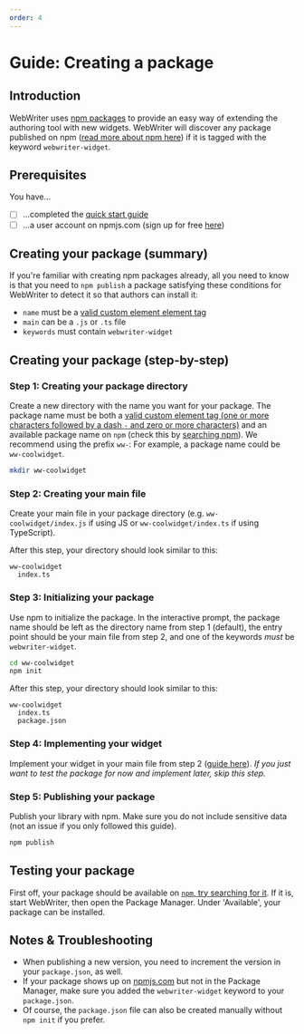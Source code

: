 ```yaml
---
order: 4
---
```

# Guide: Creating a package

## Introduction
WebWriter uses [npm packages](https://docs.npmjs.com/packages-and-modules) to provide an easy way of extending the authoring tool with new widgets. WebWriter will discover any package published on npm ([read more about npm here](https://docs.npmjs.com/about-npm)) if it is tagged with the keyword `webwriter-widget`.

## Prerequisites
You have...
- [ ] ...completed the [quick start guide](./quickstart.md)
- [ ] ...a user account on npmjs.com (sign up for free [here](https://docs.npmjs.com/creating-a-new-npm-user-account))

## Creating your package (summary)
If you're familiar with creating npm packages already, all you need to know is that you need to `npm publish` a package satisfying these conditions for WebWriter to detect it so that authors can install it:
- `name` must be a [valid custom element element tag]((https://html.spec.whatwg.org/multipage/custom-elements.html#valid-custom-element-name))
- `main` can be a `.js` or `.ts` file
- `keywords` must contain `webwriter-widget`


## Creating your package (step-by-step)

### Step 1: Creating your package directory
Create a new directory with the name you want for your package. The package name must be both a [valid custom element tag (one or more characters followed by a dash `-` and zero or more characters)](https://html.spec.whatwg.org/multipage/custom-elements.html#valid-custom-element-name) and an available package name on `npm` (check this by [searching npm](https://www.npmjs.com/)). We recommend using the prefix `ww-`: For example, a package name could be `ww-coolwidget`.
```sh
mkdir ww-coolwidget
```

### Step 2: Creating your main file
Create your main file in your package directory (e.g. `ww-coolwidget/index.js` if using JS or `ww-coolwidget/index.ts` if using TypeScript).

After this step, your directory should look similar to this:
```
ww-coolwidget
  index.ts
```

### Step 3: Initializing your package
Use npm to initialize the package. In the interactive prompt, the package name should be left as the directory name from step 1 (default), the entry point should be your main file from step 2, and one of the keywords *must* be `webwriter-widget`.

```sh
cd ww-coolwidget
npm init
```

After this step, your directory should look similar to this:
```
ww-coolwidget
  index.ts
  package.json
```

### Step 4: Implementing your widget
Implement your widget in your main file from step 2 ([guide here](./creatingwidgets.md)). *If you just want to test the package for now and implement later, skip this step.*

### Step 5: Publishing your package
Publish your library with npm. Make sure you do not include sensitive data (not an issue if you only followed this guide).

```sh
npm publish
```

## Testing your package
First off, your package should be available on [`npm`, try searching for it](https://www.npmjs.com/). If it is, start WebWriter, then open the Package Manager. Under 'Available', your package can be installed.

## Notes & Troubleshooting
- When publishing a new version, you need to increment the version in your `package.json`, as well.
- If your package shows up on [npmjs.com](npmjs.com) but not in the Package Manager, make sure you added the `webwriter-widget` keyword to your `package.json`.
- Of course, the `package.json` file can also be created manually without `npm init` if you prefer.